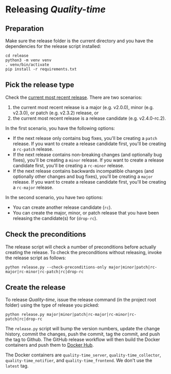 # Releasing *Quality-time*

## Preparation

Make sure the release folder is the current directory and you have the dependencies for the release script installed:

```console
cd release
python3 -m venv venv
. venv/bin/activate
pip install -r requirements.txt
```

## Pick the release type

Check the [current most recent release](https://github.com/ICTU/quality-time/releases). There are two scenarios:

1. the current most recent release is a major (e.g. v2.0.0), minor (e.g. v2.3.0), or patch (e.g. v2.3.2) release, or
2. the current most recent release is a release candidate (e.g. v2.4.0-rc.2).

In the first scenario, you have the following options:

- If the next release only contains bug fixes, you'll be creating a `patch` release. If you want to create a release candidate first, you'll be creating a `rc-patch` release.
- If the next release contains non-breaking changes (and optionally bug fixes), you'll be creating a `minor` release. If you want to create a release candidate first, you'll be creating a `rc-minor` release.
- If the next release contains backwards incompatible changes (and optionally other changes and bug fixes), you'll be creating a `major` release. If you want to create a release candidate first, you'll be creating a `rc-major` release.

In the second scenario, you have two options:

- You can create another release candidate (`rc`).
- You can create the major, minor, or patch release that you have been releasing the candidate(s) for (`drop-rc`).

## Check the preconditions

The release script will check a number of preconditions before actually creating the release. To check the preconditions without releasing, invoke the release script as follows:

```console
python release.py --check-preconditions-only major|minor|patch|rc-major|rc-minor|rc-patch|rc|drop-rc
```

## Create the release

To release *Quality-time*, issue the release command (in the project root folder) using the type of release you picked:

```console
python release.py major|minor|patch|rc-major|rc-minor|rc-patch|rc|drop-rc
```

The `release.py` script will bump the version numbers, update the change history, commit the changes, push the commit, tag the commit, and push the tag to Github. The GitHub release workflow will then build the Docker containers and push them to [Docker Hub](https://cloud.docker.com/u/ictu/repository/list?name=quality-time&namespace=ictu).

The Docker containers are `quality-time_server`, `quality-time_collector`, `quality-time_notifier`, and `quality-time_frontend`. We don't use the `latest` tag.
